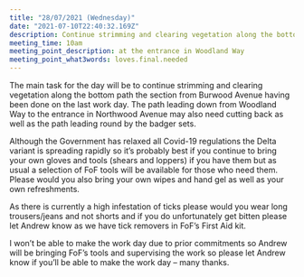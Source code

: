 ```yaml
---
title: "28/07/2021 (Wednesday)"
date: "2021-07-10T22:40:32.169Z"
description: Continue strimming and clearing vegetation along the bottom path the section from Burwood Avenue
meeting_time: 10am
meeting_point_description: at the entrance in Woodland Way
meeting_point_what3words: loves.final.needed
---
```


The main task for the day will be to continue strimming and clearing vegetation along the bottom path the section from Burwood Avenue having been done on the last work day. The path leading down from Woodland Way to the entrance in Northwood Avenue may also need cutting back as well as the path leading round by the badger sets.

Although the Government has relaxed all Covid-19 regulations the Delta variant is spreading rapidly so it’s probably best if you continue to bring your own gloves and tools (shears and loppers) if you have them but as usual a selection of FoF tools will be available for those who need them. Please would you also bring your own wipes and hand gel as well as your own refreshments.

As there is currently a high infestation of ticks please would you wear long trousers/jeans and not shorts and if you do unfortunately get bitten please let Andrew know as we have tick removers in FoF’s First Aid kit.

I won’t be able to make the work day due to prior commitments so Andrew will be bringing FoF’s tools and supervising the work so please let Andrew know if you’ll be able to make the work day – many thanks.
